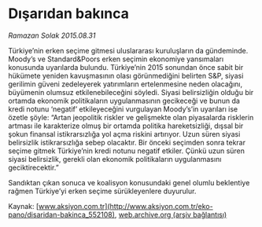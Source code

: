 # Dışarıdan bakınca

*Ramazan Solak 2015.08.31*

<div class="pNewsDetailMainContent ctx_content" itemprop="articleBody">
 <p>
  Türkiye’nin erken seçime gitmesi uluslararası kuruluşların da gündeminde. Moody’s ve Standard&amp;Poors erken seçimin ekonomiye yansımaları konusunda uyarılarda bulundu. Türkiye’nin 2015 sonundan önce sabit bir hükümete yeniden kavuşmasının olası görünmediğini belirten S&amp;P, siyasi gerilimin güveni zedeleyerek yatırımların ertelenmesine neden olacağını, büyümenin olumsuz etkilenebileceğini söyledi. Siyasi belirsizliğin olduğu bir ortamda ekonomik politikaların uygulanmasının gecikeceği ve bunun da kredi notunu ‘negatif’ etkileyeceğini vurgulayan Moody’s’in uyarıları ise özetle şöyle: “Artan jeopolitik riskler ve gelişmekte olan piyasalarda risklerin artması ile karakterize olmuş bir ortamda politika hareketsizliği, dışsal bir şokun finansal istikrarsızlığa yol açma riskini artırıyor. Uzun süren siyasi belirsizlik istikrarsızlığa sebep olacaktır. Bir önceki seçimden sonra tekrar seçime gitmek Türkiye’nin kredi notunu negatif etkiler. Çünkü uzun süren siyasi belirsizlik, gerekli olan ekonomik politikaların uygulanmasını geciktirecektir.”
 </p>
 <p>
  Sandıktan çıkan sonuca ve koalisyon konusundaki genel olumlu beklentiye rağmen Türkiye’yi erken seçime sürükleyenlere duyurulur.
 </p>
</div>


Kaynak: [www.aksiyon.com.tr](http://www.aksiyon.com.tr/eko-pano/disaridan-bakinca_552108), [web.archive.org (arşiv bağlantısı)](http://web.archive.org/web/20151229080417/http://www.aksiyon.com.tr/eko-pano/disaridan-bakinca_552108)
